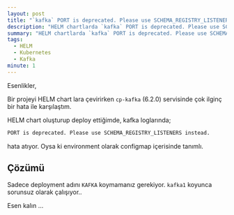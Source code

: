 ```yaml
---
layout: post
title: "`kafka` PORT is deprecated. Please use SCHEMA_REGISTRY_LISTENERS instead. hatası ve çözümü"
description: "HELM chartlarda `kafka` PORT is deprecated. Please use SCHEMA_REGISTRY_LISTENERS instead. hatası ve çözümü"
summary: "HELM chartlarda `kafka` PORT is deprecated. Please use SCHEMA_REGISTRY_LISTENERS instead. hatası ve çözümü"
tags: 
  - HELM
  - Kubernetes
  - Kafka
minute: 1
---
```


Esenlikler,

Bir projeyi HELM chart lara çevirirken `cp-kafka` (6.2.0) servisinde çok ilginç bir hata ile karşılaştım.

HELM chart oluşturup deploy ettiğimde, kafka loglarında;

```bash
PORT is deprecated. Please use SCHEMA_REGISTRY_LISTENERS instead.
```

hata atıyor. Oysa ki environment olarak configmap içerisinde tanımlı.

## Çözümü

Sadece deployment adını `KAFKA` koymamanız gerekiyor. `kafka1` koyunca sorunsuz olarak çalışıyor..

Esen kalın ...